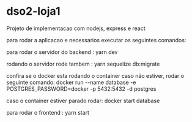 # dso2-loja1
Projeto de implementacao com nodejs, express e react

 para rodar a aplicacao e necessarios executar os seguintes comandos:

 para rodar o servidor do backend : yarn dev
 
 rodando o servidor rode tambem : yarn sequelize db:migrate 
 
 confira se o docker esta rodando o container caso não estiver, rodar o seguinte comando:
 docker run --name database -e POSTGRES_PASSWORD=docker -p 5432:5432 -d postgres 
 
 caso o container estiver parado rodar: docker start database
 
 para rodar o frontend : yarn start

